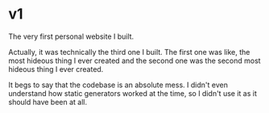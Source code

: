 # v1

The very first personal website I built. 

Actually, it was technically the third one I built. The first one was like, the most hideous thing I ever created and the second one was the second most hideous thing I ever created.

It begs to say that the codebase is an absolute mess. I didn't even understand how static generators worked at the time, so I didn't use it as it should have been at all.
